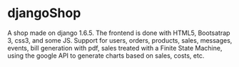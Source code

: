# djangoShop
A shop made on django 1.6.5.
The frontend is done with HTML5, Bootsatrap 3, css3, and some JS.
Support for users, orders, products, sales, messages, events, bill generation with pdf, sales treated with a Finite State Machine, using the google API to generate charts based on sales, costs, etc.


